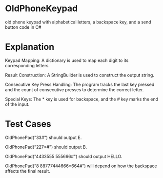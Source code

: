 # OldPhoneKeypad
old phone keypad with alphabetical letters, a backspace key, and a send  button code in C#

# Explanation
Keypad Mapping: A dictionary is used to map each digit to its corresponding letters.

Result Construction: A StringBuilder is used to construct the output string.

Consecutive Key Press Handling: The program tracks the last key pressed and the count of consecutive presses to determine the correct letter.

Special Keys: The * key is used for backspace, and the # key marks the end of the input.


# Test Cases
OldPhonePad("33#") should output E.

OldPhonePad("227*#") should output B.

OldPhonePad("4433555 555666#") should output HELLO.

OldPhonePad("8 88777444666*664#") will depend on how the backspace affects the final result.
